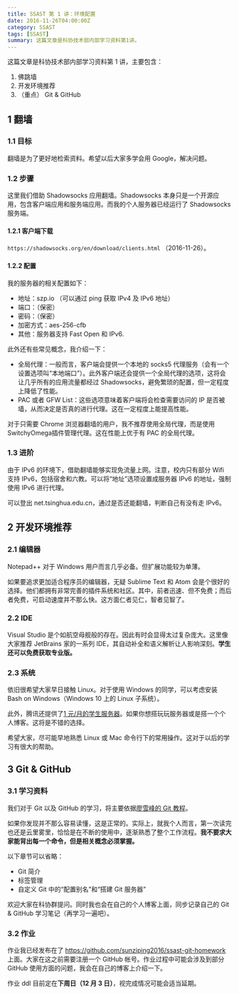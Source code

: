 ```yaml
---
title: SSAST 第 1 讲：环境配置
date: 2016-11-26T04:00:00Z
category: SSAST
tags: [SSAST]
summary: 这篇文章是科协技术部内部学习资料第1讲。
---
```


这篇文章是科协技术部内部学习资料第 1 讲，主要包含：

1. 佛跳墙
2. 开发环境推荐
3. （重点） Git & GitHub

<!--more-->

## 1 翻墙

### 1.1 目标

翻墙是为了更好地检索资料。希望以后大家多学会用 Google，解决问题。

### 1.2 步骤

这里我们借助 Shadowsocks 应用翻墙。Shadowsocks 本身只是一个开源应用，包含客户端应用和服务端应用。而我的个人服务器已经运行了 Shadowsocks 服务端。

#### 1.2.1 客户端下载

`https://shadowsocks.org/en/download/clients.html` （2016-11-26）。

#### 1.2.2 配置

我的服务器的相关配置如下：

- 地址：szp.io （可以通过 ping 获取 IPv4 及 IPv6 地址）
- 端口：（保密）
- 密码：（保密）
- 加密方式：aes-256-cfb
- 其他：服务器支持 Fast Open 和 IPv6.

此外还有些常见概念，我介绍一下：

- 全局代理：一般而言，客户端会提供一个本地的 socks5 代理服务（会有一个设置选项叫“本地端口”）。此外客户端还会提供一个全局代理的选项，这将会让几乎所有的应用流量都经过 Shadowsocks，避免繁琐的配置，但一定程度上降低了性能。
- PAC 或者 GFW List：这些选项意味着客户端将会检查需要访问的 IP 是否被墙，从而决定是否真的进行代理。这在一定程度上能提高性能。

对于只需要 Chrome 浏览器翻墙的用户，我不推荐使用全局代理，而是使用SwitchyOmega插件管理代理。这在性能上优于有 PAC 的全局代理。

### 1.3 进阶

由于 IPv6 的环境下，借助翻墙能够实现免流量上网。注意，校内只有部分 Wifi 支持 IPv6，包括宿舍和六教。可以将“地址”选项设置成服务器 IPv6 的地址，强制使用 IPv6 进行代理。

可以登出 net.tsinghua.edu.cn，通过是否还能翻墙，判断自己有没有走 IPv6。

## 2 开发环境推荐

### 2.1 编辑器

Notepad++ 对于 Windows 用户而言几乎必备。但扩展功能较为单薄。

如果要追求更加适合程序员的编辑器，无疑 Sublime Text 和 Atom 会是个很好的选择。他们都拥有非常完善的插件系统和社区。其中，前者迅速、但不免费；而后者免费，可启动速度并不那么快。这方面仁者见仁，智者见智了。

### 2.2 IDE

Visual Studio 是个如航空母舰般的存在。因此有时会显得太过复杂庞大。这里像大家推荐 JetBrains 家的一系列 IDE，其自动补全和语义解析让人影响深刻。**学生还可以免费获取专业版。**

### 2.3 系统

依旧很希望大家早日接触 Linux。对于使用 Windows 的同学，可以考虑安装 Bash on Windows（Windows 10 上的 Linux 子系统）。

此外，腾讯还提供了[1 元/月的学生服务器](https://cloud.tencent.com/act/campus)。如果你想搭玩玩服务器或是搭一个个人博客。这将是不错的选择。

希望大家，尽可能早地熟悉 Linux 或 Mac 命令行下的常用操作。这对于以后的学习有很大的帮助。

## 3 Git & GitHub

### 3.1 学习资料

我们对于 Git 以及 GitHub 的学习，将主要依据[廖雪峰的 Git 教程](http://www.liaoxuefeng.com/wiki/0013739516305929606dd18361248578c67b8067c8c017b000)。

如果你发现并不那么容易读懂，这是正常的。实际上，就我个人而言，第一次读完也还是云里雾里，恰恰是在不断的使用中，逐渐熟悉了整个工作流程。**我不要求大家能背出每一个命令，但是相关概念必须掌握。**

以下章节可以省略：

- Git 简介
- 标签管理
- 自定义 Git 中的“配置别名”和“搭建 Git 服务器”

欢迎大家在科协群提问。同时我也会在自己的个人博客上面，同步记录自己的 Git & GitHub 学习笔记（再学习一遍吧）。

### 3.2 作业

作业我已经发布在了 <https://github.com/sunziping2016/ssast-git-homework> 上面。大家在这之前需要注册一个 GitHub 帐号。作业过程中可能会涉及到部分 GitHub 使用方面的问题，我会在自己的博客上介绍一下。

作业 ddl 目前定在**下周日（12 月 3 日）**，视完成情况可能会适当延期。
